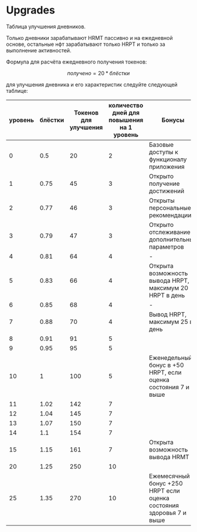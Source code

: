 # Upgrades

Таблица улучшения дневников.&#x20;

Только дневники зарабатывают HRMT пассивно и на ежедневной основе, остальные нфт зарабатывают только HRPT и только за выполнение активностей.

Формула для расчёта ежедневного получения токенов:

$$
получено=20*блёстки
$$

для улучшения дневника и его характеристик следуйте следующей таблице:

| уровень | блёстки | Токенов для улучшения | количество дней для повышения на 1 уровень | Бонусы                                                              |
| ------- | ------- | --------------------- | ------------------------------------------ | ------------------------------------------------------------------- |
| 0       | 0.5     | 20                    | 2                                          | Базовые доступы к функционалу приложения                            |
| 1       | 0.75    | 45                    | 3                                          | Открыто получение достижений                                        |
| 2       | 0.77    | 46                    | 3                                          | Открыты  персональные рекомендации                                  |
| 3       | 0.79    | 47                    | 3                                          | Открыто отслеживание дополнительных параметров                      |
| 4       | 0.81    | 64                    | 4                                          | -                                                                   |
| 5       | 0.83    | 66                    | 4                                          | Открыта возможность вывода HRPT, максимум 20 HRPT в день            |
| 6       | 0.85    | 68                    | 4                                          | -                                                                   |
| 7       | 0.88    | 70                    | 4                                          | Вывод HRPT, максимум 25 в день                                      |
| 8       | 0.91    | 91                    | 5                                          |                                                                     |
| 9       | 0.95    | 95                    | 5                                          |                                                                     |
| 10      | 1       | 100                   | 5                                          | Еженедельный бонус в +50 HRPT, если оценка состояния 7 и выше       |
| 11      | 1.02    | 142                   | 7                                          |                                                                     |
| 12      | 1.04    | 145                   | 7                                          |                                                                     |
| 13      | 1.07    | 150                   | 7                                          |                                                                     |
| 14      | 1.1     | 154                   | 7                                          |                                                                     |
| 15      | 1.15    | 161                   | 7                                          | Открыта возможность вывода HRMT                                     |
| 20      | 1.25    | 250                   | 10                                         |                                                                     |
| 25      | 1.35    | 270                   | 10                                         | Ежемесячный бонус +250 HRPT если оценка состояния здоровья 7 и выше |
